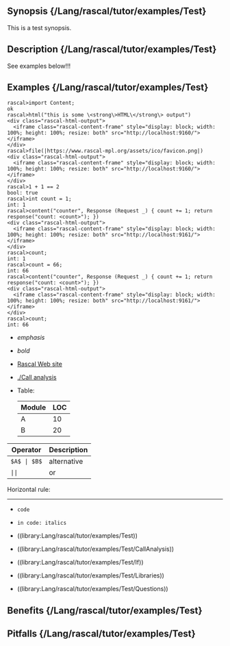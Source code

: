 ## Synopsis {/Lang/rascal/tutor/examples/Test}
This is a test synopsis.
 
## Description {/Lang/rascal/tutor/examples/Test}
See examples below!!!

## Examples  {/Lang/rascal/tutor/examples/Test}
 

```rascal-shell
rascal>import Content; 
ok
rascal>html("this is some \<strong\>HTML\</strong\> output")
<div class="rascal-html-output">
  <iframe class="rascal-content-frame" style="display: block; width: 100%; height: 100%; resize: both" src="http://localhost:9160/"></iframe>
</div>
rascal>file(|https://www.rascal-mpl.org/assets/ico/favicon.png|)
<div class="rascal-html-output">
  <iframe class="rascal-content-frame" style="display: block; width: 100%; height: 100%; resize: both" src="http://localhost:9160/"></iframe>
</div>
rascal>1 + 1 == 2
bool: true
rascal>int count = 1;
int: 1
rascal>content("counter", Response (Request _) { count += 1; return response("count: <count>"); })
<div class="rascal-html-output">
  <iframe class="rascal-content-frame" style="display: block; width: 100%; height: 100%; resize: both" src="http://localhost:9161/"></iframe>
</div>
rascal>count;
int: 1
rascal>count = 66;
int: 66
rascal>content("counter", Response (Request _) { count += 1; return response("count: <count>"); })
<div class="rascal-html-output">
  <iframe class="rascal-content-frame" style="display: block; width: 100%; height: 100%; resize: both" src="http://localhost:9161/"></iframe>
</div>
rascal>count;
int: 66
```

* _emphasis_
* *bold*
* [Rascal Web site](http:///rascal-mpl.org)
* [./Call analysis](/docs/Library/lang/rascal/tutor/examples/Test/CallAnalysis) 
* Table:

  | Module | LOC |
  |--------|-----|
  | A      | 10 |
  | B      | 20 |
   
  
| Operator    | Description |
|------------|------------|
| `$A$ \| $B$` | alternative |
| `\|\|`       | or          |
   
Horizontal rule:

---

* `code`
* `in code: italics`

* ((library:Lang/rascal/tutor/examples/Test))
* ((library:Lang/rascal/tutor/examples/Test/CallAnalysis))
* ((library:Lang/rascal/tutor/examples/Test/If))
* ((library:Lang/rascal/tutor/examples/Test/Libraries))
* ((library:Lang/rascal/tutor/examples/Test/Questions))

## Benefits {/Lang/rascal/tutor/examples/Test}

## Pitfalls {/Lang/rascal/tutor/examples/Test}

